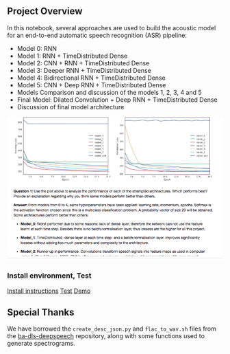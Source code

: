 [//]: # (Image References)

[image1]: ./images/ASR_screenshot.png "ASR Screenshot"


## Project Overview

In this notebook, several approaches are used to build the acoustic model for an end-to-end automatic speech recognition (ASR) pipeline:

* Model 0: RNN
* Model 1: RNN + TimeDistributed Dense
* Model 2: CNN + RNN + TimeDistributed Dense
* Model 3: Deeper RNN + TimeDistributed Dense
* Model 4: Bidirectional RNN + TimeDistributed Dense
* Model 5: CNN + Deep RNN + TimeDistributed Dense 
* Models Comparison and discussion of the models 1, 2, 3, 4 and 5
* Final Model: Dilated Convolution + Deep RNN + TimeDistributed Dense 
* Discussion of final model architecture 

![ASR Screenshot][image1]

### Install environment, Test

[Install instructions](https://github.com/udacity/AIND-VUI-Capstone)
[Test](http://localhost:4000/jekyll-uno/AIND-VUI-Capstone)
[Demo](https://www.floydhub.com/nvmoyar/projects/speech-recognition)


## Special Thanks

We have borrowed the `create_desc_json.py` and `flac_to_wav.sh` files from the [ba-dls-deepspeech](https://github.com/baidu-research/ba-dls-deepspeech) repository, along with some functions used to generate spectrograms.
